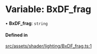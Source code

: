 # Variable: BxDF\_frag

• **BxDF\_frag**: `string`

#### Defined in

[src/assets/shader/lighting/BxDF_frag.ts:1](https://github.com/Orillusion/orillusion/blob/main/src/assets/shader/lighting/BxDF_frag.ts#L1)
